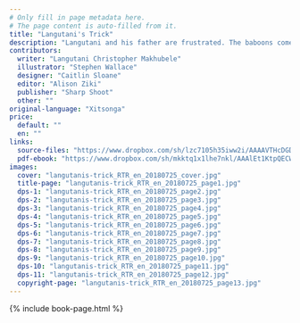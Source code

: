 ```yaml
---
# Only fill in page metadata here.
# The page content is auto-filled from it.
title: "Langutani's Trick"
description: "Langutani and his father are frustrated. The baboons come at night to eat and destroy their maize crops. Can they ever stop the baboons?"
contributors:
  writer: "Langutani Christopher Makhubele"
  illustrator: "Stephen Wallace"
  designer: "Caitlin Sloane"
  editor: "Alison Ziki"
  publisher: "Sharp Shoot"
  other: ""
original-language: "Xitsonga"
price:
  default: ""
  en: ""
links:
  source-files: "https://www.dropbox.com/sh/lzc7105h35iww2i/AAAAVTHcDGDCDb-2PQaixv-_a?dl=0"
  pdf-ebook: "https://www.dropbox.com/sh/mkktq1x1lhe7nkl/AAAlEt1KtpQECWSf8aca3Qv5a?dl=0"
images:
  cover: "langutanis-trick_RTR_en_20180725_cover.jpg"
  title-page: "langutanis-trick_RTR_en_20180725_page1.jpg"
  dps-1: "langutanis-trick_RTR_en_20180725_page2.jpg"
  dps-2: "langutanis-trick_RTR_en_20180725_page3.jpg"
  dps-3: "langutanis-trick_RTR_en_20180725_page4.jpg"
  dps-4: "langutanis-trick_RTR_en_20180725_page5.jpg"
  dps-5: "langutanis-trick_RTR_en_20180725_page6.jpg"
  dps-6: "langutanis-trick_RTR_en_20180725_page7.jpg"
  dps-7: "langutanis-trick_RTR_en_20180725_page8.jpg"
  dps-8: "langutanis-trick_RTR_en_20180725_page9.jpg"
  dps-9: "langutanis-trick_RTR_en_20180725_page10.jpg"
  dps-10: "langutanis-trick_RTR_en_20180725_page11.jpg"
  dps-11: "langutanis-trick_RTR_en_20180725_page12.jpg"
  copyright-page: "langutanis-trick_RTR_en_20180725_page13.jpg"
---
```


{% include book-page.html %}

